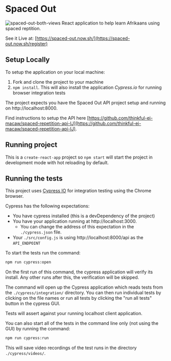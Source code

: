 # Spaced Out


![spaced-out-both-views](https://user-images.githubusercontent.com/35647384/82596291-ad085880-9b6c-11ea-969f-d41a9c2eb6f9.png)
React application to help learn Afrikaans using spaced reptition.

See it Live at: [https://spaced-out.now.sh/](https://spaced-out.now.sh/register)

## Setup Locally

To setup the application on your local machine:

1. Fork and clone the project to your machine
2. `npm install`. This will also install the application _Cypress.io_ for running browser integration tests

The project expects you have the Spaced Out API project setup and running on http://localhost:8000.

Find instructions to setup the API here [https://github.com/thinkful-ei-macaw/spaced-repetition-api-IJ](https://github.com/thinkful-ei-macaw/spaced-repetition-api-IJ).

## Running project

This is a `create-react-app` project so `npm start` will start the project in development mode with hot reloading by default.

## Running the tests

This project uses [Cypress IO](https://docs.cypress.io) for integration testing using the Chrome browser.

Cypress has the following expectations:

- You have cypress installed (this is a devDependency of the project)
- You have your application running at http://localhost:3000.
  - You can change the address of this expectation in the `./cypress.json` file.
- Your `./src/config.js` is using http://localhost:8000/api as the `API_ENDPOINT`

To start the tests run the command:

```bash
npm run cypress:open
```

On the first run of this command, the cypress application will verify its install. Any other runs after this, the verification will be skipped.

The command will open up the Cypress application which reads tests from the `./cypress/integration/` directory. You can then run individual tests by clicking on the file names or run all tests by clicking the "run all tests" button in the cypress GUI.

Tests will assert against your running localhost client application.

You can also start all of the tests in the command line only (not using the GUI) by running the command:

```bash
npm run cypress:run
```

This will save video recordings of the test runs in the directory `./cypress/videos/`.
